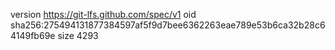 version https://git-lfs.github.com/spec/v1
oid sha256:275494131877384597af5f9d7bee6362263eae789e53b6ca32b28c64149fb69e
size 4293
